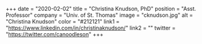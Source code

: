 +++ 
date = "2020-02-02" 
title = "Christina Knudson, PhD" 
position = "Asst. Professor" 
company = "Univ. of St. Thomas" 
image = "cknudson.jpg" 
alt = "Christina Knudson" 
color = "#212121" 
link1 = "https://www.linkedin.com/in/christinaknudson/" 
link2 = ""
twitter = "https://twitter.com/canoodleson"
+++